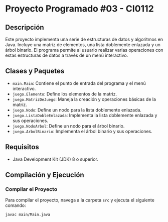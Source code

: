 # Proyecto Programado #03 - CI0112

## Descripción

Este proyecto implementa una serie de estructuras de datos y algoritmos en Java. Incluye una matriz de elementos, una lista doblemente enlazada y un árbol binario. El programa permite al usuario realizar varias operaciones con estas estructuras de datos a través de un menú interactivo.

## Clases y Paquetes

- `main.Main`: Contiene el punto de entrada del programa y el menú interactivo.
- `juego.Elemento`: Define los elementos de la matriz.
- `juego.MatrizDeJuego`: Maneja la creación y operaciones básicas de la matriz.
- `juego.Nodo`: Define un nodo para la lista doblemente enlazada.
- `juego.ListaDobleEnlazada`: Implementa la lista doblemente enlazada y sus operaciones.
- `juego.NodoArbol`: Define un nodo para el árbol binario.
- `juego.ArbolBinario`: Implementa el árbol binario y sus operaciones.

## Requisitos

- Java Development Kit (JDK) 8 o superior.

## Compilación y Ejecución

### Compilar el Proyecto

Para compilar el proyecto, navega a la carpeta `src` y ejecuta el siguiente comando:

```sh
javac main/Main.java
